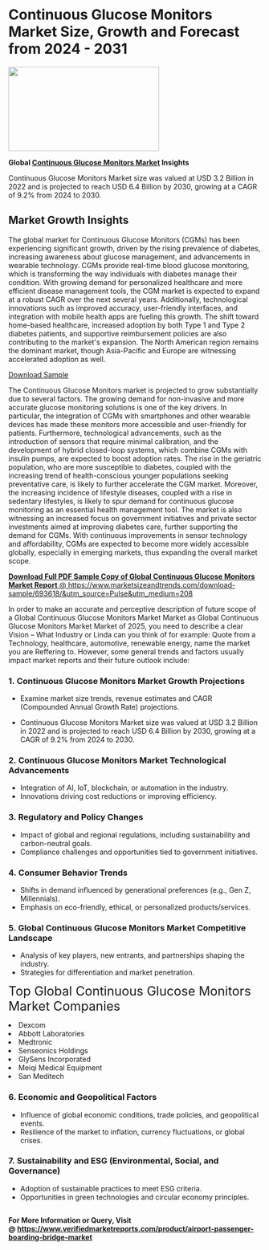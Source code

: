<H1>Continuous Glucose Monitors Market Size, Growth and Forecast from 2024 - 2031</H1><img class="aligncenter size-medium wp-image-584254" src="https://thirdeyenews.in/wp-content/uploads/2024/09/Global-Market-Research-300x168.jpeg" alt="" width="300" height="168" /><p><strong>Global&nbsp;<a href="https://www.marketsizeandtrends.com/download-sample/693618/&amp;utm_source=Pulse&amp;utm_medium=208">Continuous Glucose Monitors Market</a> Insights</strong></p><p>Continuous Glucose Monitors Market size was valued at USD 3.2 Billion in 2022 and is projected to reach USD 6.4 Billion by 2030, growing at a CAGR of 9.2% from 2024 to 2030.</p><p><h2>Market Growth Insights</h2> <p>The global market for Continuous Glucose Monitors (CGMs) has been experiencing significant growth, driven by the rising prevalence of diabetes, increasing awareness about glucose management, and advancements in wearable technology. CGMs provide real-time blood glucose monitoring, which is transforming the way individuals with diabetes manage their condition. With growing demand for personalized healthcare and more efficient disease management tools, the CGM market is expected to expand at a robust CAGR over the next several years. Additionally, technological innovations such as improved accuracy, user-friendly interfaces, and integration with mobile health apps are fueling this growth. The shift toward home-based healthcare, increased adoption by both Type 1 and Type 2 diabetes patients, and supportive reimbursement policies are also contributing to the market's expansion. The North American region remains the dominant market, though Asia-Pacific and Europe are witnessing accelerated adoption as well.</p> <p><a href="#">Download Sample</a></p> <p>The Continuous Glucose Monitors market is projected to grow substantially due to several factors. The growing demand for non-invasive and more accurate glucose monitoring solutions is one of the key drivers. In particular, the integration of CGMs with smartphones and other wearable devices has made these monitors more accessible and user-friendly for patients. Furthermore, technological advancements, such as the introduction of sensors that require minimal calibration, and the development of hybrid closed-loop systems, which combine CGMs with insulin pumps, are expected to boost adoption rates. The rise in the geriatric population, who are more susceptible to diabetes, coupled with the increasing trend of health-conscious younger populations seeking preventative care, is likely to further accelerate the CGM market. Moreover, the increasing incidence of lifestyle diseases, coupled with a rise in sedentary lifestyles, is likely to spur demand for continuous glucose monitoring as an essential health management tool. The market is also witnessing an increased focus on government initiatives and private sector investments aimed at improving diabetes care, further supporting the demand for CGMs. With continuous improvements in sensor technology and affordability, CGMs are expected to become more widely accessible globally, especially in emerging markets, thus expanding the overall market scope.</p> <p><a href="#"></p><p><span class=""><strong>Download Full PDF Sample Copy of Global Continuous Glucose Monitors Market Report</strong> @ <a href="https://www.marketsizeandtrends.com/download-sample/693618/&amp;utm_source=Pulse&amp;utm_medium=208" target="_blank">https://www.marketsizeandtrends.com/download-sample/693618/&amp;utm_source=Pulse&amp;utm_medium=208</a></span></p><p>In order to make an accurate and perceptive description of future scope of a Global&nbsp;Continuous Glucose Monitors Market Market as Global&nbsp;Continuous Glucose Monitors Market Market of 2025, you need to describe a clear Vision &ndash; What Industry or Linda can you think of for example: Quote from a Technology, healthcare, automotive, renewable energy, name the market you are Reffering to. However, some general trends and factors usually impact market reports and their future outlook include:</p><h3>1.&nbsp;<strong>Continuous Glucose Monitors Market Growth Projections</strong></h3><ul><li>Examine market size trends, revenue estimates and CAGR (Compounded Annual Growth Rate) projections.</li><li><p>Continuous Glucose Monitors Market size was valued at USD 3.2 Billion in 2022 and is projected to reach USD 6.4 Billion by 2030, growing at a CAGR of 9.2% from 2024 to 2030.</p></li></ul><h3>2.&nbsp;<strong>Continuous Glucose Monitors Market Technological Advancements</strong></h3><ul><li>Integration of AI, IoT, blockchain, or automation in the industry.</li><li>Innovations driving cost reductions or improving efficiency.</li></ul><h3>3.&nbsp;<strong>Regulatory and Policy Changes</strong></h3><ul><li>Impact of global and regional regulations, including sustainability and carbon-neutral goals.</li><li>Compliance challenges and opportunities tied to government initiatives.</li></ul><h3>4.&nbsp;<strong>Consumer Behavior Trends</strong></h3><ul><li>Shifts in demand influenced by generational preferences (e.g., Gen Z, Millennials).</li><li>Emphasis on eco-friendly, ethical, or personalized products/services.</li></ul><h3>5.&nbsp;<strong>Global Continuous Glucose Monitors Market Competitive Landscape</strong></h3><ul><li>Analysis of key players, new entrants, and partnerships shaping the industry.</li><li>Strategies for differentiation and market penetration.</li></ul><p data-pm-slice="1 1 []"><span style="color: inherit; font-family: inherit; font-size: 25px;">Top Global Continuous Glucose Monitors Market Companies</span></p><div class="" data-test-id=""><p><li>Dexcom</li><li> Abbott Laboratories</li><li> Medtronic</li><li> Senseonics Holdings</li><li> GlySens Incorporated</li><li> Meiqi Medical Equipment</li><li> San Meditech</li></p></div><h3>6.&nbsp;<strong>Economic and Geopolitical Factors</strong></h3><ul><li>Influence of global economic conditions, trade policies, and geopolitical events.</li><li>Resilience of the market to inflation, currency fluctuations, or global crises.</li></ul><h3>7.&nbsp;<strong>Sustainability and ESG (Environmental, Social, and Governance)</strong></h3><ul><li>Adoption of sustainable practices to meet ESG criteria.</li><li>Opportunities in green technologies and circular economy principles.</li></ul><h2><strong style="font-size: 14px;">For More Information or Query, Visit @&nbsp;</strong><a style="background-color: #ffffff; font-size: 14px;" href="https://www.marketsizeandtrends.com/report/continuous-glucose-monitors-market/" target="_blank">https://www.verifiedmarketreports.com/product/airport-passenger-boarding-bridge-market</a></h2>
